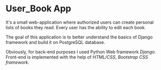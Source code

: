<h1>User_Book App</h1>

It's a small web-application where authorized users can create personal lists of books they read. Every user has the ability to edit each book.

The goal of this application is to better understand the basics of Django framework and build it on PostgreSQL database.

Obviously, for back-end purposes I used Python Web framework <i>Django</i>. Front-end is implemented with the help of <i>HTML/CSS</i>, <i>Bootstrap
CSS framework</i>.
